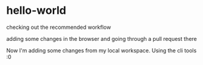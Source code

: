 # hello-world
checking out the recommended workflow

adding some changes in the browser and going through a pull request there

Now I'm adding some changes from my local workspace. Using the cli tools :0
